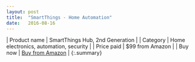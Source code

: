 ```yaml
---
layout: post
title:  "SmartThings - Home Automation"
date:   2016-08-16
---
```


| Product name | SmartThings Hub, 2nd Generation           |
| Category     | Home electronics, automation, security    |
| Price paid   | $99 from Amazon                           |
| Buy now      | [Buy from Amazon](http://amzn.to/2aXzrVw) |
{:.summary}
